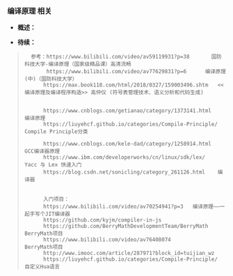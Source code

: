 ### 编译原理 相关
- **概述：**
>
>
>
>
>
>
>
>
>
>
>
>
>
>
>
>
>
>
>
>
>
>
>
>
>
>

- **待续：**
>       参考：https://www.bilibili.com/video/av59119931?p=38       国防科技大学-编译原理（国家级精品课）高清流畅
>            https://www.bilibili.com/video/av77629831?p=6      编译原理(中)（国防科技大学）
>           https://max.book118.com/html/2018/0327/159003496.shtm   <<编译原理及编译程序构造>> 高仲仪 (符号表管理技术、语义分析和代码生成)
>
>
>           https://www.cnblogs.com/getianao/category/1373141.html      编译原理
>           https://liuyehcf.github.io/categories/Compile-Principle/    Compile Principle分类
>
>           https://www.cnblogs.com/kele-dad/category/1258914.html  GCC编译器原理
>           https://www.ibm.com/developerworks/cn/linux/sdk/lex/    Yacc 与 Lex 快速入门
>           https://blog.csdn.net/sonicling/category_261126.html    编译器
>
>
>           入门项目：
>           https://www.bilibili.com/video/av70254941?p=3   编译原理——一起手写个JIT编译器
>           https://github.com/kyjm/compiler-in-js
>           https://github.com/BerryMathDevelopmentTeam/BerryMath       BerryMath项目
>           https://www.bilibili.com/video/av76408074                   BerryMath项目
>           http://www.imooc.com/article/287971?block_id=tuijian_wz
>           https://liuyehcf.github.io/categories/Compile-Principle/    自定义Hua语言
>
>
>
>
>
>
>
